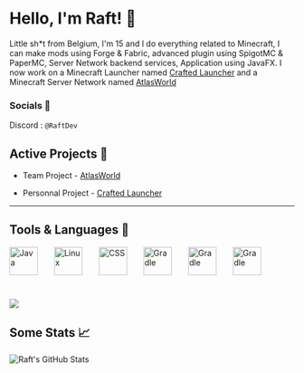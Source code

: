 # Hello, I'm Raft! 👋

Little sh*t from Belgium, I'm 15 and I do everything related to Minecraft, I can make mods using Forge & Fabric, advanced plugin using SpigotMC & PaperMC, Server Network backend services, Application using JavaFX. I now work on a Minecraft Launcher named [Crafted Launcher](https://github.com/Raft08/Crafted-Launcher) and a Minecraft Server Network named [AtlasWorld](https://github.com/AtlasWorldMC)

### Socials 🔗
Discord : `@RaftDev`

## Active Projects 📀

* Team Project - [AtlasWorld](https://github.com/AtlasWorldMC)

* Personnal Project - [Crafted Launcher](https://github.com/Raft08/Crafted-Launcher)

---

## Tools & Languages 🔧 
<p>
<img alt="Java" width="50px" style="padding-right:25px;" src="https://cdn.jsdelivr.net/gh/devicons/devicon/icons/java/java-original.svg"/>
<img alt="Linux" width="50px" style="padding-right:25px;" src="https://cdn.jsdelivr.net/gh/devicons/devicon/icons/linux/linux-original.svg" />
<img alt="CSS" width="50px" style="padding-right:25px;" src="https://cdn.jsdelivr.net/gh/devicons/devicon/icons/css3/css3-plain.svg" />
<img alt="Gradle" width="50px" style="padding-right:25px;" src="https://cdn.jsdelivr.net/gh/devicons/devicon/icons/gradle/gradle-plain.svg" />
<img alt="Gradle" width="50px" style="padding-right:25px;" src="https://cdn.jsdelivr.net/gh/devicons/devicon/icons/csharp/csharp-original.svg" />
<img alt="Gradle" width="50px" style="padding-right:25px;" src="https://cdn.jsdelivr.net/gh/devicons/devicon/icons/docker/docker-plain.svg" />
</p>

#

<img src="https://github-readme-stats.vercel.app/api/top-langs/?username=Raft08&theme=radical&layout=compact">

## Some Stats 📈

<img align="left" alt="Raft's GitHub Stats" src="https://github-readme-stats.vercel.app/api?username=Raft08&show_icons=true&theme=transparent" />

